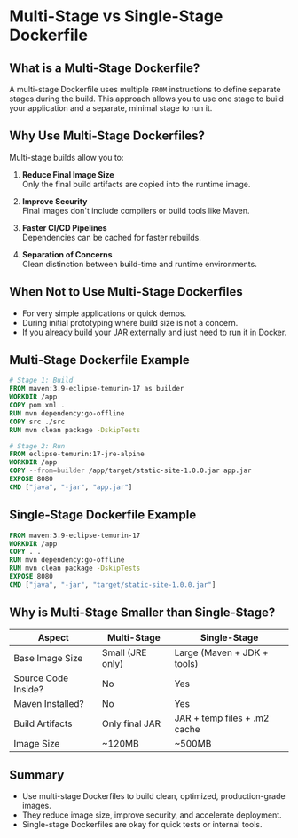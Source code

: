 # Multi-Stage vs Single-Stage Dockerfile

## What is a Multi-Stage Dockerfile?

A multi-stage Dockerfile uses multiple `FROM` instructions to define separate stages during the build. This approach allows you to use one stage to build your application and a separate, minimal stage to run it.

## Why Use Multi-Stage Dockerfiles?

Multi-stage builds allow you to:

1. **Reduce Final Image Size**  
   Only the final build artifacts are copied into the runtime image.

2. **Improve Security**  
   Final images don't include compilers or build tools like Maven.

3. **Faster CI/CD Pipelines**  
   Dependencies can be cached for faster rebuilds.

4. **Separation of Concerns**  
   Clean distinction between build-time and runtime environments.

## When Not to Use Multi-Stage Dockerfiles

- For very simple applications or quick demos.
- During initial prototyping where build size is not a concern.
- If you already build your JAR externally and just need to run it in Docker.

## Multi-Stage Dockerfile Example

```dockerfile
# Stage 1: Build
FROM maven:3.9-eclipse-temurin-17 as builder
WORKDIR /app
COPY pom.xml .
RUN mvn dependency:go-offline
COPY src ./src
RUN mvn clean package -DskipTests

# Stage 2: Run
FROM eclipse-temurin:17-jre-alpine
WORKDIR /app
COPY --from=builder /app/target/static-site-1.0.0.jar app.jar
EXPOSE 8080
CMD ["java", "-jar", "app.jar"]
```

## Single-Stage Dockerfile Example

```dockerfile
FROM maven:3.9-eclipse-temurin-17
WORKDIR /app
COPY . .
RUN mvn dependency:go-offline
RUN mvn clean package -DskipTests
EXPOSE 8080
CMD ["java", "-jar", "target/static-site-1.0.0.jar"]
```

## Why is Multi-Stage Smaller than Single-Stage?

| Aspect              | Multi-Stage                  | Single-Stage                      |
|---------------------|-------------------------------|-----------------------------------|
| Base Image Size     | Small (JRE only)              | Large (Maven + JDK + tools)       |
| Source Code Inside? | No                            | Yes                               |
| Maven Installed?    | No                            | Yes                               |
| Build Artifacts     | Only final JAR                | JAR + temp files + .m2 cache      |
| Image Size          | ~120MB                        | ~500MB                            |

## Summary

- Use multi-stage Dockerfiles to build clean, optimized, production-grade images.
- They reduce image size, improve security, and accelerate deployment.
- Single-stage Dockerfiles are okay for quick tests or internal tools.
